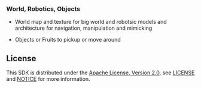### World, Robotics, Objects

- World map and texture for big world and robotsic models and architecture for navigation, manipulation and mimicking

- Objects or Fruits to pickup or move around 

## License
This SDK is distributed under the [Apache License, Version 2.0](https://www.apache.org/licenses/LICENSE-2.0), see [LICENSE](https://github.com/RonaldsonBellande/worlds_objects/blob/master/LICENSE) and [NOTICE](https://github.com/RonaldsonBellande/worlds_objects/blob/master/LICENSE) for more information.
